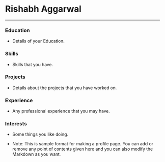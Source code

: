 # Rishabh Aggarwal

-------
### Education

- Details of your Education.

### Skills

- Skills that you have.

### Projects

- Details about the projects that you have worked on.

### Experience

- Any professional experience that you may have.

### Interests

- Some things you like doing.



* Note: This is sample format for making a profile page. You can add or remove any point of contents given here and you can also modify the Markdown as you want.
